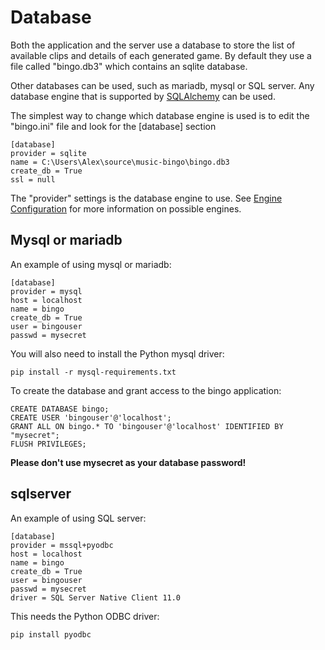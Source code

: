 # Database

Both the application and the server use a database to store the list of
available clips and details of each generated game. By default they use
a file called "bingo.db3" which contains an sqlite database.

Other databases can be used, such as mariadb, mysql or SQL server. Any
database engine that is supported by
[SQLAlchemy](https://docs.sqlalchemy.org/en/13/) can be used.

The simplest way to change which database engine is used is to edit
the "bingo.ini" file and look for the [database] section

    [database]
    provider = sqlite
    name = C:\Users\Alex\source\music-bingo\bingo.db3
    create_db = True
    ssl = null

The "provider" settings is the database engine to use. See
[Engine Configuration](https://docs.sqlalchemy.org/en/13/core/engines.html)
for more information on possible engines.

## Mysql or mariadb

An example of using mysql or mariadb:

    [database]
    provider = mysql
    host = localhost
    name = bingo
    create_db = True
    user = bingouser
    passwd = mysecret

You will also need to install the Python mysql driver:

    pip install -r mysql-requirements.txt

To create the database and grant access to the bingo application:

    CREATE DATABASE bingo;
    CREATE USER 'bingouser'@'localhost';
    GRANT ALL ON bingo.* TO 'bingouser'@'localhost' IDENTIFIED BY "mysecret";
    FLUSH PRIVILEGES;

**Please don't use mysecret as your database password!**

## sqlserver

An example of using SQL server:

    [database]
    provider = mssql+pyodbc
    host = localhost
    name = bingo
    create_db = True
    user = bingouser
    passwd = mysecret
    driver = SQL Server Native Client 11.0

This needs the Python ODBC driver:

    pip install pyodbc

